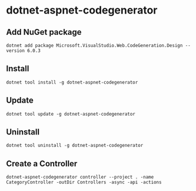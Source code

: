 # dotnet-aspnet-codegenerator

## Add NuGet package
```
dotnet add package Microsoft.VisualStudio.Web.CodeGeneration.Design --version 6.0.3
```

## Install
```
dotnet tool install -g dotnet-aspnet-codegenerator
```

## Update
```
dotnet tool update -g dotnet-aspnet-codegenerator
```

## Uninstall
```
dotnet tool uninstall -g dotnet-aspnet-codegenerator
```

## Create a Controller
```
dotnet-aspnet-codegenerator controller --project . -name CategoryController -outDir Controllers -async -api -actions
```